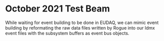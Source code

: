 # October 2021 Test Beam
While waiting for event building to be done in EUDAQ,
we can mimic event building by reformating the raw data files written by Rogue
into our ldmx event files with the subsystem buffers as event bus objects.

